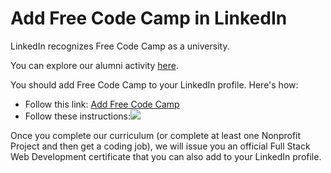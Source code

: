 # Add Free Code Camp in LinkedIn

LinkedIn recognizes Free Code Camp as a university.

You can explore our alumni activity [here](https://www.linkedin.com/edu/school?id=166029).

You should add Free Code Camp to your LinkedIn profile. Here's how:

- Follow this link: [Add Free Code Camp](https://www.linkedin.com/profile/edit-education?school=Free+Code+Camp)
- Follow these instructions:![](https://www.evernote.com/l/AHRnpH-PN-JPQa9_u8FSOzejNG-tX40h1fkB/image.png)

Once you complete our curriculum (or complete at least one Nonprofit Project and then get a coding job), we will issue you an official Full Stack Web Development certificate that you can also add to your LinkedIn profile.
